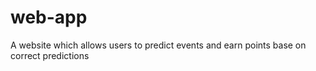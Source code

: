 web-app
=======

A website which allows users to predict events and earn points base on correct predictions
